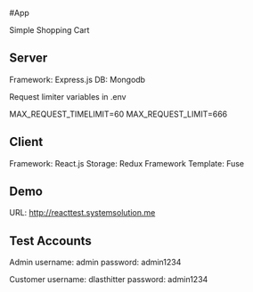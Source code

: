 #App

Simple Shopping Cart

## Server

Framework: Express.js
DB: Mongodb

Request limiter variables in .env

MAX_REQUEST_TIMELIMIT=60
MAX_REQUEST_LIMIT=666

## Client

Framework: React.js
Storage: Redux
Framework Template: Fuse

## Demo

URL: http://reacttest.systemsolution.me

## Test Accounts

Admin
	username: admin
	password: admin1234

Customer
	username: dlasthitter
	password: admin1234

